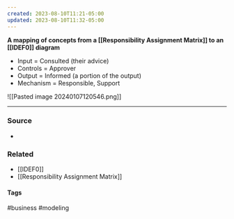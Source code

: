 ```yaml
---
created: 2023-08-10T11:21-05:00
updated: 2023-08-10T11:32-05:00
---
```

**A mapping of concepts from a [[Responsibility Assignment Matrix]] to an [[IDEF0]] diagram**

- Input = Consulted (their advice)
- Controls = Approver
- Output = Informed (a portion of the output)
- Mechanism = Responsible, Support

![[Pasted image 20240107120546.png]]

---
### Source
- 

### Related
- [[IDEF0]]
- [[Responsibility Assignment Matrix]]

#### Tags
#business #modeling 